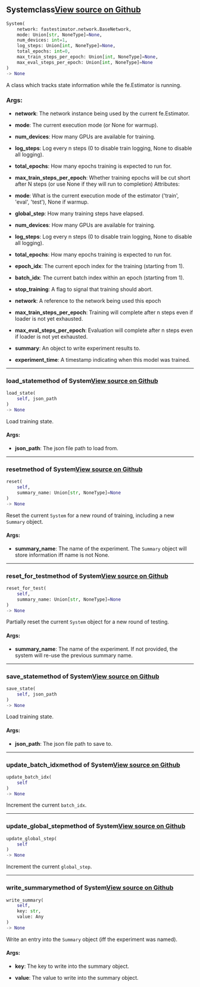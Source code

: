 ## System<span class="tag">class</span><a class="sourcelink" href=https://github.com/fastestimator/fastestimator/blob/r1.0/fastestimator/summary/system.py/#L25-L168>View source on Github</a>
```python
System(
	network: fastestimator.network.BaseNetwork,
	mode: Union[str, NoneType]=None,
	num_devices: int=1,
	log_steps: Union[int, NoneType]=None,
	total_epochs: int=0,
	max_train_steps_per_epoch: Union[int, NoneType]=None,
	max_eval_steps_per_epoch: Union[int, NoneType]=None
)
-> None
```
A class which tracks state information while the fe.Estimator is running.


<h3>Args:</h3>


* **network**: The network instance being used by the current fe.Estimator.

* **mode**: The current execution mode (or None for warmup).

* **num_devices**: How many GPUs are available for training.

* **log_steps**: Log every n steps (0 to disable train logging, None to disable all logging).

* **total_epochs**: How many epochs training is expected to run for.

* **max_train_steps_per_epoch**: Whether training epochs will be cut short after N steps (or use None if they will run to completion) Attributes:

* **mode**: What is the current execution mode of the estimator ('train', 'eval', 'test'), None if warmup.

* **global_step**: How many training steps have elapsed.

* **num_devices**: How many GPUs are available for training.

* **log_steps**: Log every n steps (0 to disable train logging, None to disable all logging).

* **total_epochs**: How many epochs training is expected to run for.

* **epoch_idx**: The current epoch index for the training (starting from 1).

* **batch_idx**: The current batch index within an epoch (starting from 1).

* **stop_training**: A flag to signal that training should abort.

* **network**: A reference to the network being used this epoch

* **max_train_steps_per_epoch**: Training will complete after n steps even if loader is not yet exhausted.

* **max_eval_steps_per_epoch**: Evaluation will complete after n steps even if loader is not yet exhausted.

* **summary**: An object to write experiment results to.

* **experiment_time**: A timestamp indicating when this model was trained.

---

### load_state<span class="tag">method of System</span><a class="sourcelink" href=https://github.com/fastestimator/fastestimator/blob/r1.0/fastestimator/summary/system.py/#L95-L104>View source on Github</a>
```python
load_state(
	self, json_path
)
-> None
```
Load training state.


<h4>Args:</h4>


* **json_path**: The json file path to load from.

---

### reset<span class="tag">method of System</span><a class="sourcelink" href=https://github.com/fastestimator/fastestimator/blob/r1.0/fastestimator/summary/system.py/#L133-L144>View source on Github</a>
```python
reset(
	self,
	summary_name: Union[str, NoneType]=None
)
-> None
```
Reset the current `System` for a new round of training, including a new `Summary` object.


<h4>Args:</h4>


* **summary_name**: The name of the experiment. The `Summary` object will store information iff name is not None.

---

### reset_for_test<span class="tag">method of System</span><a class="sourcelink" href=https://github.com/fastestimator/fastestimator/blob/r1.0/fastestimator/summary/system.py/#L146-L158>View source on Github</a>
```python
reset_for_test(
	self,
	summary_name: Union[str, NoneType]=None
)
-> None
```
Partially reset the current `System` object for a new round of testing.


<h4>Args:</h4>


* **summary_name**: The name of the experiment. If not provided, the system will re-use the previous summary name.

---

### save_state<span class="tag">method of System</span><a class="sourcelink" href=https://github.com/fastestimator/fastestimator/blob/r1.0/fastestimator/summary/system.py/#L106-L115>View source on Github</a>
```python
save_state(
	self, json_path
)
-> None
```
Load training state.


<h4>Args:</h4>


* **json_path**: The json file path to save to.

---

### update_batch_idx<span class="tag">method of System</span><a class="sourcelink" href=https://github.com/fastestimator/fastestimator/blob/r1.0/fastestimator/summary/system.py/#L125-L131>View source on Github</a>
```python
update_batch_idx(
	self
)
-> None
```
Increment the current `batch_idx`.
        

---

### update_global_step<span class="tag">method of System</span><a class="sourcelink" href=https://github.com/fastestimator/fastestimator/blob/r1.0/fastestimator/summary/system.py/#L117-L123>View source on Github</a>
```python
update_global_step(
	self
)
-> None
```
Increment the current `global_step`.
        

---

### write_summary<span class="tag">method of System</span><a class="sourcelink" href=https://github.com/fastestimator/fastestimator/blob/r1.0/fastestimator/summary/system.py/#L160-L168>View source on Github</a>
```python
write_summary(
	self,
	key: str,
	value: Any
)
-> None
```
Write an entry into the `Summary` object (iff the experiment was named).


<h4>Args:</h4>


* **key**: The key to write into the summary object.

* **value**: The value to write into the summary object.


